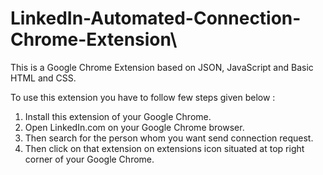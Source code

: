 # LinkedIn-Automated-Connection-Chrome-Extension\

This is a Google Chrome Extension based on JSON, JavaScript and Basic HTML and CSS.

To use this extension you have to follow few steps given below :

1. Install this extension of your Google Chrome.
2. Open LinkedIn.com on your Google Chrome browser.
3. Then search for the person whom you want send connection request.
4. Then click on that extension on extensions icon situated at top right corner of your Google Chrome.
